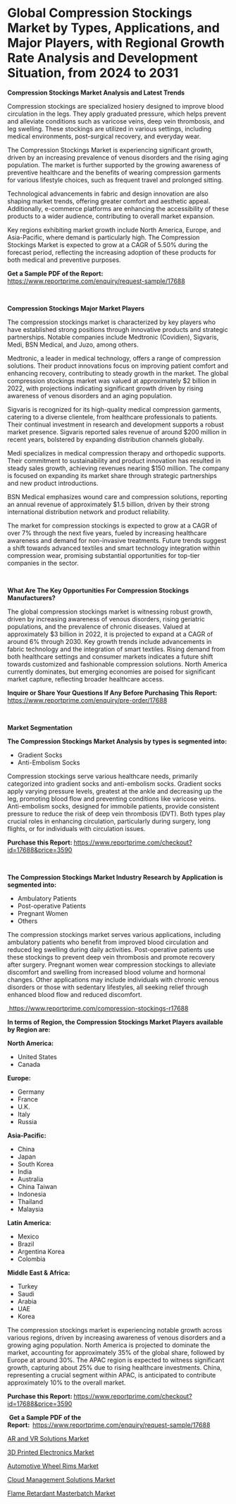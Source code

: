 <p><h1>Global Compression Stockings Market by Types, Applications, and Major Players, with Regional Growth Rate Analysis and Development Situation, from 2024 to 2031</h1></p><p><strong>Compression Stockings Market Analysis and Latest Trends</strong></p>
<p><p>Compression stockings are specialized hosiery designed to improve blood circulation in the legs. They apply graduated pressure, which helps prevent and alleviate conditions such as varicose veins, deep vein thrombosis, and leg swelling. These stockings are utilized in various settings, including medical environments, post-surgical recovery, and everyday wear.</p><p>The Compression Stockings Market is experiencing significant growth, driven by an increasing prevalence of venous disorders and the rising aging population. The market is further supported by the growing awareness of preventive healthcare and the benefits of wearing compression garments for various lifestyle choices, such as frequent travel and prolonged sitting. </p><p>Technological advancements in fabric and design innovation are also shaping market trends, offering greater comfort and aesthetic appeal. Additionally, e-commerce platforms are enhancing the accessibility of these products to a wider audience, contributing to overall market expansion. </p><p>Key regions exhibiting market growth include North America, Europe, and Asia-Pacific, where demand is particularly high. The Compression Stockings Market is expected to grow at a CAGR of 5.50% during the forecast period, reflecting the increasing adoption of these products for both medical and preventive purposes.</p></p>
<p><strong>Get a Sample PDF of the Report:&nbsp;</strong> <a href="https://www.reportprime.com/enquiry/request-sample/17688?utm_campaign=1102&utm_medium=2&utm_source=Github&utm_content=ia&utm_term=20112024&utm_id=compression-stockings">https://www.reportprime.com/enquiry/request-sample/17688</a></p>
<p>&nbsp;</p>
<p><strong>Compression Stockings Major Market Players</strong></p>
<p><p>The compression stockings market is characterized by key players who have established strong positions through innovative products and strategic partnerships. Notable companies include Medtronic (Covidien), Sigvaris, Medi, BSN Medical, and Juzo, among others.</p><p>Medtronic, a leader in medical technology, offers a range of compression solutions. Their product innovations focus on improving patient comfort and enhancing recovery, contributing to steady growth in the market. The global compression stockings market was valued at approximately $2 billion in 2022, with projections indicating significant growth driven by rising awareness of venous disorders and an aging population.</p><p>Sigvaris is recognized for its high-quality medical compression garments, catering to a diverse clientele, from healthcare professionals to patients. Their continual investment in research and development supports a robust market presence. Sigvaris reported sales revenue of around $200 million in recent years, bolstered by expanding distribution channels globally.</p><p>Medi specializes in medical compression therapy and orthopedic supports. Their commitment to sustainability and product innovation has resulted in steady sales growth, achieving revenues nearing $150 million. The company is focused on expanding its market share through strategic partnerships and new product introductions.</p><p>BSN Medical emphasizes wound care and compression solutions, reporting an annual revenue of approximately $1.5 billion, driven by their strong international distribution network and product reliability. </p><p>The market for compression stockings is expected to grow at a CAGR of over 7% through the next five years, fueled by increasing healthcare awareness and demand for non-invasive treatments. Future trends suggest a shift towards advanced textiles and smart technology integration within compression wear, promising substantial opportunities for top-tier companies in the sector.</p></p>
<p>&nbsp;</p>
<p><strong>What Are The Key Opportunities For Compression Stockings Manufacturers?</strong></p>
<p><p>The global compression stockings market is witnessing robust growth, driven by increasing awareness of venous disorders, rising geriatric populations, and the prevalence of chronic diseases. Valued at approximately $3 billion in 2022, it is projected to expand at a CAGR of around 6% through 2030. Key growth trends include advancements in fabric technology and the integration of smart textiles. Rising demand from both healthcare settings and consumer markets indicates a future shift towards customized and fashionable compression solutions. North America currently dominates, but emerging economies are poised for significant market capture, reflecting broader healthcare access.</p></p>
<p><strong>Inquire or Share Your Questions If Any Before Purchasing This Report:</strong> <a href="https://www.reportprime.com/enquiry/pre-order/17688?utm_campaign=1102&utm_medium=2&utm_source=Github&utm_content=ia&utm_term=20112024&utm_id=compression-stockings">https://www.reportprime.com/enquiry/pre-order/17688</a></p>
<p>&nbsp;</p>
<p><strong>Market Segmentation</strong></p>
<p><strong>The Compression Stockings Market Analysis by types is segmented into:</strong></p>
<p><ul><li>Gradient Socks</li><li>Anti-Embolism Socks</li></ul></p>
<p><p>Compression stockings serve various healthcare needs, primarily categorized into gradient socks and anti-embolism socks. Gradient socks apply varying pressure levels, greatest at the ankle and decreasing up the leg, promoting blood flow and preventing conditions like varicose veins. Anti-embolism socks, designed for immobile patients, provide consistent pressure to reduce the risk of deep vein thrombosis (DVT). Both types play crucial roles in enhancing circulation, particularly during surgery, long flights, or for individuals with circulation issues.</p></p>
<p><strong>Purchase this Report:&nbsp;</strong><a href="https://www.reportprime.com/checkout?id=17688&price=3590&utm_campaign=1102&utm_medium=2&utm_source=Github&utm_content=ia&utm_term=20112024&utm_id=compression-stockings">https://www.reportprime.com/checkout?id=17688&price=3590</a></p>
<p>&nbsp;</p>
<p><strong>The Compression Stockings Market Industry Research by Application is segmented into:</strong></p>
<p><ul><li>Ambulatory Patients</li><li>Post-operative Patients</li><li>Pregnant Women</li><li>Others</li></ul></p>
<p><p>The compression stockings market serves various applications, including ambulatory patients who benefit from improved blood circulation and reduced leg swelling during daily activities. Post-operative patients use these stockings to prevent deep vein thrombosis and promote recovery after surgery. Pregnant women wear compression stockings to alleviate discomfort and swelling from increased blood volume and hormonal changes. Other applications may include individuals with chronic venous disorders or those with sedentary lifestyles, all seeking relief through enhanced blood flow and reduced discomfort.</p></p>
<p><a href="https://www.reportprime.com/compression-stockings-r17688?utm_campaign=1102&utm_medium=2&utm_source=Github&utm_content=ia&utm_term=20112024&utm_id=compression-stockings">&nbsp;https://www.reportprime.com/compression-stockings-r17688</a></p>
<p><strong>In terms of Region, the Compression Stockings Market Players available by Region are:</strong></p>
<p>
    <p> <strong> North America: </strong>
        <ul>
            <li>United States</li>
            <li>Canada</li>
        </ul>
        </p> 
    <p> <strong> Europe: </strong>
        <ul>
            <li>Germany</li>
            <li>France</li>
            <li>U.K.</li>
            <li>Italy</li>
            <li>Russia</li>
        </ul>
        </p> 
    <p> <strong> Asia-Pacific: </strong>
        <ul>
            <li>China</li>
            <li>Japan</li>
            <li>South Korea</li>
            <li>India</li>
            <li>Australia</li>
            <li>China Taiwan</li>
            <li>Indonesia</li>
            <li>Thailand</li>
            <li>Malaysia</li>
        </ul>
        </p> 
    <p> <strong> Latin America: </strong>
        <ul>
            <li>Mexico</li>
            <li>Brazil</li>
            <li>Argentina Korea</li>
            <li>Colombia</li>
        </ul>
        </p> 
    <p> <strong> Middle East & Africa: </strong>
        <ul>
            <li>Turkey</li>
            <li>Saudi</li>
            <li>Arabia</li>
            <li>UAE</li>
            <li>Korea</li>
        </ul>
    </p>
    </p>
<p><p>The compression stockings market is experiencing notable growth across various regions, driven by increasing awareness of venous disorders and a growing aging population. North America is projected to dominate the market, accounting for approximately 35% of the global share, followed by Europe at around 30%. The APAC region is expected to witness significant growth, capturing about 25% due to rising healthcare investments. China, representing a crucial segment within APAC, is anticipated to contribute approximately 10% to the overall market.</p></p>
<p><strong>Purchase this Report: </strong><a href="https://www.reportprime.com/checkout?id=17688&price=3590&utm_campaign=1102&utm_medium=2&utm_source=Github&utm_content=ia&utm_term=20112024&utm_id=compression-stockings">https://www.reportprime.com/checkout?id=17688&price=3590</a></p>
<p>&nbsp;<strong>Get a Sample PDF of the Report:&nbsp;&nbsp;</strong><a href="https://www.reportprime.com/enquiry/request-sample/17688?utm_campaign=1102&utm_medium=2&utm_source=Github&utm_content=ia&utm_term=20112024&utm_id=compression-stockings">https://www.reportprime.com/enquiry/request-sample/17688</a></p>
<p><strong></strong></p>
<p><p><a href="https://issuu.com/reportprime-2/docs/ar-and-vr-solutions-market-size-203_ad2c5b0daa81d9?utm_campaign=1102&utm_medium=2&utm_source=Github&utm_content=ia&utm_term=20112024&utm_id=compression-stockings">AR and VR Solutions Market</a></p><p><a href="https://www.linkedin.com/pulse/3d-printed-electronics-market-evolution-global-trends-regional-pb1oc?utm_campaign=1102&utm_medium=2&utm_source=Github&utm_content=ia&utm_term=20112024&utm_id=compression-stockings">3D Printed Electronics Market</a></p><p><a href="https://www.linkedin.com/pulse/automotive-wheel-rims-market-research-report-2024-2031-insightra-mykuf?utm_campaign=1102&utm_medium=2&utm_source=Github&utm_content=ia&utm_term=20112024&utm_id=compression-stockings">Automotive Wheel Rims Market</a></p><p><a href="https://issuu.com/reportprime-2/docs/cloud-management-solutions-market-s_05fc6568bf31da?utm_campaign=1102&utm_medium=2&utm_source=Github&utm_content=ia&utm_term=20112024&utm_id=compression-stockings">Cloud Management Solutions Market</a></p><p><a href="https://www.linkedin.com/pulse/flame-retardant-masterbatch-market-segmentation-in-depth-qxvfe?utm_campaign=1102&utm_medium=2&utm_source=Github&utm_content=ia&utm_term=20112024&utm_id=compression-stockings">Flame Retardant Masterbatch Market</a></p></p>